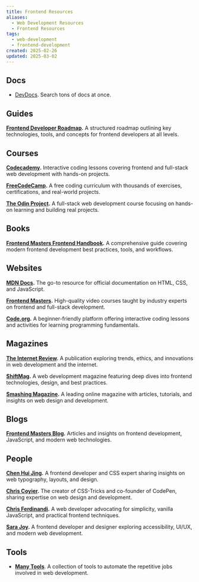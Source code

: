```yaml
---
title: Frontend Resources
aliases:
  - Web Development Resources
  - Frontend Resources
tags:
  - web-development
  - frontend-development
created: 2025-02-26
updated: 2025-03-02
---
```


## Docs

- [DevDocs](https://devdocs.io/). Search tons of docs at once.

## Guides

**[Frontend Developer Roadmap](https://roadmap.sh/frontend).** A structured roadmap outlining key technologies, tools, and concepts for frontend developers at all levels.

## Courses

**[Codecademy](https://www.codecademy.com).** Interactive coding lessons covering frontend and full-stack web development with hands-on projects.

**[FreeCodeCamp](https://www.freecodecamp.org).** A free coding curriculum with thousands of exercises, certifications, and real-world projects.

**[The Odin Project](https://www.theodinproject.com/).** A full-stack web development course focusing on hands-on learning and building real projects.

## Books  

**[Frontend Masters Frontend Handbook](https://frontendmasters.com/guides/front-end-handbook/2024/#1).** A comprehensive guide covering modern frontend development best practices, tools, and workflows.

## Websites  

**[MDN Docs](https://developer.mozilla.org/en-US/).** The go-to resource for official documentation on HTML, CSS, and JavaScript.

**[Frontend Masters](https://frontendmasters.com).** High-quality video courses taught by industry experts on frontend and full-stack development.

**[Code.org](https://code.org).** A beginner-friendly platform offering interactive coding lessons and activities for learning programming fundamentals.

## Magazines  

**[The Internet Review](https://theinternet.review).** A publication exploring trends, ethics, and innovations in web development and the internet.

**[ShiftMag](https://shiftmag.dev).** A web development magazine featuring deep dives into frontend technologies, design, and best practices.

**[Smashing Magazine](https://www.smashingmagazine.com).** A leading online magazine with articles, tutorials, and insights on web design and development.

## Blogs  

**[Frontend Masters Blog](https://frontendmasters.com/blog/).** Articles and insights on frontend development, JavaScript, and modern web technologies.

## People  

**[Chen Hui Jing](https://chenhuijing.com/).** A frontend developer and CSS expert sharing insights on web typography, layouts, and design.

**[Chris Coyier](https://chriscoyier.net).** The creator of CSS-Tricks and co-founder of CodePen, sharing expertise on web design and development.

**[Chris Ferdinandi](https://gomakethings.com).** A web developer advocating for simplicity, vanilla JavaScript, and practical frontend techniques.

**[Sara Joy](https://sarajoy.dev).** A frontend developer and designer exploring accessibility, UI/UX, and modern web development.

## Tools

- **[Many Tools](https://manytools.org)**. A collection of tools to automate the repetitive jobs involved in web development.
